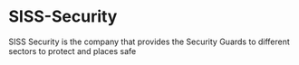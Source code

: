 # SISS-Security
SISS Security is the company that provides the Security Guards to different sectors to protect and places safe
